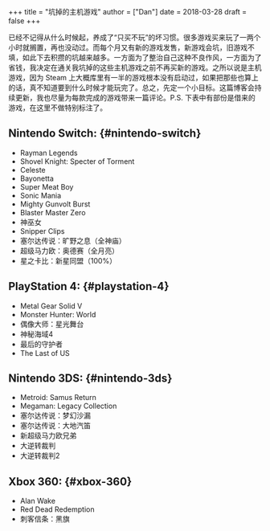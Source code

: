 +++
title = "坑掉的主机游戏"
author = ["Dan"]
date = 2018-03-28
draft = false
+++

已经不记得从什么时候起，养成了“只买不玩”的坏习惯。很多游戏买来玩了一两个小时就搁置，再也没动过。而每个月又有新的游戏发售，新游戏会坑，旧游戏不填，如此下去积攒的坑越来越多。一方面为了整治自己这种不良作风，一方面为了省钱，我决定在通关我坑掉的这些主机游戏之前不再买新的游戏。之所以说是主机游戏，因为 Steam 上大概库里有一半的游戏根本没有启动过，如果把那些也算上的话，真不知道要到什么时候才能玩完了。总之，先定一个小目标。这篇博客会持续更新，我也尽量为每款完成的游戏带来一篇评论。P.S. 下表中有部份是借来的游戏，在这里不做特别标注了。

<!-- more -->


## Nintendo Switch: {#nintendo-switch}

-   Rayman Legends
-   Shovel Knight: Specter of Torment
-   Celeste
-   Bayonetta
-   Super Meat Boy
-   Sonic Mania
-   Mighty Gunvolt Burst
-   Blaster Master Zero
-   神巫女
-   Snipper Clips
-   塞尔达传说：旷野之息（全神庙）
-   超级马力欧：奥德赛（全月亮）
-   星之卡比：新星同盟（100%）


## PlayStation 4: {#playstation-4}

-   Metal Gear Solid V
-   Monster Hunter: World
-   偶像大师：星光舞台
-   神秘海域4
-   最后的守护者
-   The Last of US


## Nintendo 3DS: {#nintendo-3ds}

-   Metroid: Samus Return
-   Megaman: Legacy Collection
-   塞尔达传说：梦幻沙漏
-   塞尔达传说：大地汽笛
-   新超级马力欧兄弟
-   大逆转裁判
-   大逆转裁判2


## Xbox 360: {#xbox-360}

-   Alan Wake
-   Red Dead Redemption
-   刺客信条：黑旗
